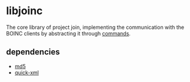 # libjoinc

The core library of project join, implementing the communication with the BOINC clients by abstracting it through [commands](https://en.wikipedia.org/wiki/Command_pattern).

## dependencies

- [md5](https://github.com/stainless-steel/md5)
- [quick-xml](https://docs.rs/quick-xml/)
